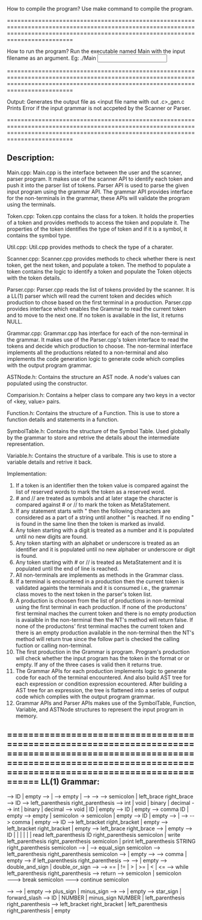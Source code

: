 How to compile the program?
Use make command to compile the program.

=====================================================================================================================================================================================

How to run the program?
Run the executable named Main with the input filename as an argument.
Eg: ./Main <input file name>

=====================================================================================================================================================================================

Output:
Generates the output file as <input file name with out .c>_gen.c
Prints Error if the input grammar is not accpeted by the Scanner or Parser.

=====================================================================================================================================================================================

Description:
------------
Main.cpp:
Main.cpp is the interface between the user and the scanner, parser program. It makes use of the scanner API to identify each token and push it into the parser list of tokens. Parser API is used to parse the given input program using the grammar API. The grammar API provides interface for the non-terminals in the grammar, these APIs will validate the program using the terminals.

Token.cpp:
Token.cpp contains the class for a token. It holds the properties of a token and provides methods to access the token and populate it. The properties of the token identifies the type of token and if it is a symbol, it contains the symbol type.

Util.cpp:
Util.cpp provides methods to check the type of a charater.

Scanner.cpp:
Scanner.cpp provides methods to check whether there is next token, get the next token, and populate a token. The method to populate a token contains the logic to identify a token and populate the Token objects with the token details.

Parser.cpp:
Parser.cpp reads the list of tokens provided by the scanner. It is a LL(1) parser which will read the current token and decides which production to chose based on the first terminal in a production. 
Parser.cpp provides interface which enables the Grammar to read the current token and to move to the next one. If no token is available in the list, it returns NULL.

Grammar.cpp:
Grammar.cpp has interface for each of the non-terminal in the grammar. It makes use of the Parser.cpp's token interface to read the tokens and decide which production to choose.
The non-terminal interface implements all the productions related to a non-terminal and also implements the code generation logic to generate code which complies with the output program grammar.

ASTNode.h:
Contains the structure an AST node. A node's values can populated using the constructor.

Comparision.h:
Contains a helper class to compare any two keys in a vector of <key, value> pairs.

Function.h:
Contains the structure of a Function. This is use to store a function details and statements in a function.

SymbolTable.h:
Contains the structure of the Symbol Table. Used globally by the grammar to store and retrive the details about the intermediate representation.

Variable.h:
Contains the structure of a varibale. This is use to store a variable details and retrive it back.

Implementation:
1. If a token is an identifier then the token value is compared against the list of reserved words to mark the token as a reserved word. 
2. \# and // are treated as symbols and at later stage the character is compared against \# or // to mark the token as MetaStatement. 
3. If any statement starts with " then the following characters are considered as a part of a string until another " is reached. If no ending " is found in the same line then the token is marked as invalid.
4. Any token starting with a digit is treated as a number and it is populated until no new digits are found.
5. Any token starting with an alphabet or underscore is treated as an identifier and it is populated until no new alphaber or underscore or digit is found.
6. Any token starting with # or // is treated as MetaStatement and it is populated until the end of line is reached.
7. All non-terminals are implements as methods in the Grammar class.
8. If a terminal is encountered in a production then the current token is validated againts the terminals and it is consumed i.e., the grammar class moves to the next token in the parser's token list. 
9. A production is choosen from the list of productions in non-terminal using the first terminal in each production. 
	If none of the productons' first terminal maches the current token and there is no empty production is avaialble in the non-terminal then the NT's method will return false.
	If none of the productons' first terminal maches the current token and there is an empty production available in the non-terminal then the NT's method will return true since the follow part is checked the calling fuction or calling non-terminal.
10. The first production in the Grammar is program. 
	Program's production will check whether the input program has the token in the format <dataDecls> <func list> or <func list> or empty. If any of the three cases is valid then it returns true.
11. The Grammar APIs for each production implements logic to generate code for each of the terminal encountered. And also build AST tree for each expression or condition expression ecountered. After building a AST tree for an expression, the tree is flattened into a series of output code which complies with the output program grammar.
12. Grammar APIs and Parser APIs makes use of the SymbolTable, Function, Variable, and ASTNode structures to represent the input program in memory.

=====================================================================================================================================================================================
LL(1) Grammar:
--------------

<program> --> <typename> ID <program prime> | empty
<program prime> --> <data decls prime> 
         | <func list prime>
<func list> --> empty 
		| <func> <func list> 
<func list prime> --> <func decl prime> <func prime> <func list>
<func> --> <func decl> <func prime>
<func prime> --> semicolon 
		| left_brace <data decls> <statements> right_brace 
<func decl> --> <type name> ID <func decl prime>
<func decl prime> --> left_parenthesis <parameter list> right_parenthesis 
<type name> --> int | void | binary | decimal 
<type name prime> --> int | binary | decimal 
<parameter list> --> void <parameter list prime>
		     | <typename prime> ID <non-empty list prime> 
		     | empty
<parameter list prime> --> ID <non-empty list prime> 
			   | empty
<non-empty list prime> --> comma <type name> ID <non-empty list prime>
			   | empty
<data decls> --> empty 
		| <type name> <id list> semicolon <data decls>
<data decls prime> -> <id prime> <id list prime> semicolon <data decls prime prime> | empty
<data decls prime prime> --> <typename> ID <dataFuncDecl> | empty
<dataFuncDecl> --> <data decls prime> | <func list prime>
<id list> --> <id> <id list prime>
<id list prime> --> comma <id> <id list prime> 
		    | empty
<id> --> ID <id prime>
<id prime> --> left_bracket <expression> right_bracket
	       | empty
<id use> --> left_bracket <expression> right_bracket
		| empty
<block statements> --> left_brace <statements> right_brace 
<statements> --> <statement> <statements> | empty
<statement> --> ID <statement prime> | <if statement> | <while statement> | <return statement> | <break statement> | <continue statement> | read left_parenthesis  ID right_parenthesis semicolon | write left_parenthesis <expression> right_parenthesis semicolon | print left_parenthesis  STRING right_parenthesis semicolon
<statement prime> --> <assignment> | <func call>
<assignment> --> <id use> equal_sign <expression> semicolon
<func call> --> left_parenthesis <expr list> right_parenthesis semicolon
<expr list> --> <non-empty expr list> | empty
<non-empty expr list> --> <expression> <non-empty expr list prime>
<non-empty expr list prime> --> comma <expression> <non-empty expr list prime>
				| empty
<if statement> --> if left_parenthesis <condition expression> right_parenthesis <block statements> 
<condition expression> -->  <condition> <condition expression prime> 
<condition expression prime> --> <condition op> <condition> <condition expression prime>
				 | empty
<condition op> --> double_and_sign | double_or_sign 
<condition> --> <expression> <comparison op> <expression> 
<comparison op> --> == | != | > | >= | < | <=
<while statement> --> while left_parenthesis <condition expression> right_parenthesis <block statements> 
<return statement> --> return <return statement prime >
<return statement prime> --> <expression> semicolon | semicolon  
<break statement> ---> break semicolon 
<continue statement> ---> continue semicolon

<expression> --> <term> <expression prime> 
<expression prime> --> <addop> <term> <expression prime>
			| empty
<addop> --> plus_sign | minus_sign 
<term> --> <factor> <term prime>
<term prime> --> <mulop> <factor> <term prime>
		 | empty
<mulop> --> star_sign | forward_slash 
<factor> --> ID <factor prime> | NUMBER | minus_sign NUMBER | left_parenthesis <expression> right_parenthesis
<factor prime> --> left_bracket <expression> right_bracket | left_parenthesis <expr list> right_parenthesis | empty
